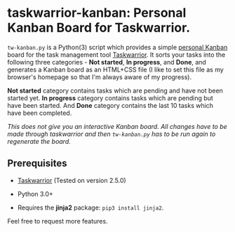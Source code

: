 # taskwarrior-kanban: Personal Kanban Board for Taskwarrior.

`tw-kanban.py` is a Python(3) script which provides a simple [personal
Kanban](http://lifehacker.com/productivity-101-how-to-use-personal-kanban-to-visuali-1687948640)
board for the task management tool [Taskwarrior](taskwarrior.org). It sorts your tasks into the
following three categories - **Not started**, **In progress**, and **Done**, and generates a Kanban
board as an HTML+CSS file (I like to set this file as my browser's homepage so that I'm always aware
of my progress).

**Not started** category contains tasks which are pending and have not been started yet. **In
progress** category contains tasks which are pending but have been started. And **Done** category
contains the last 10 tasks which have been completed.

*This does not give you an interactive Kanban board. All changes have to be made through taskwarrior
and then `tw-kanban.py` has to be run again to regenerate the board.*

## Prerequisites

- [Taskwarrior](http://taskwarrior.org/download/) (Tested on version 2.5.0)

- Python 3.0+

- Requires the **jinja2** package: `pip3 install jinja2`.

Feel free to request more features.
